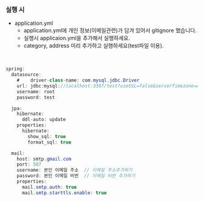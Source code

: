 ### 실행 시
- application.yml
    - application.yml에 개인 정보(이메일관련)가 담겨 있어서 gitignore 했습니다.
    - 실행시 applicaion.yml을 추가해서 실행하세요.
    - category, address 미리 추가하고 실행하세요(test파일 이용).
<br>

```java
spring:
  datasource:
    #    driver-class-name: com.mysql.jdbc.Driver
    url: jdbc:mysql://localhost:3307/test?useSSL=false&serverTimezone=Asia/Seoul
    username: root
    password: test

  jpa:
    hibernate:
      ddl-auto: update
    properties:
      hibernate:
        show_sql: true
        format_sql: true

  mail:
    host: smtp.gmail.com
    port: 587
    username: 본인 이메일 주소  // 이메일 주소추가하기
    password: 본인 이메일 비번  // 이메일 비번 추가하기
    properties:
      mail.smtp.auth: true
      mail.smtp.starttls.enable: true
```
